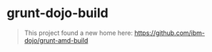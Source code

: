 # grunt-dojo-build

> This project found a new home here: https://github.com/ibm-dojo/grunt-amd-build
